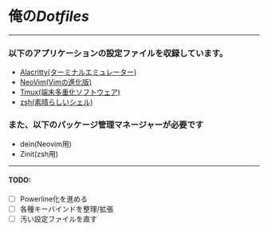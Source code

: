 # 俺の*Dotfiles*
---
### 以下のアプリケーションの設定ファイルを収録しています。
- [Alacritty(ターミナルエミュレーター)](https://github.com/alacritty/alacritty)
- [NeoVim(Vimの進化版)](https://github.com/neovim/neovim)
- [Tmux(端末多重化ソフトウェア)](https://github.com/tmux/tmux)
- [zsh(素晴らしいシェル)](https://github.com/tmux/tmux)
### また、以下のパッケージ管理マネージャーが必要です
- dein(Neovim用)
- Zinit(zsh用)
---
#### TODO:
- [ ] Powerline化を進める
- [ ] 各種キーバインドを整理/拡張
- [ ] 汚い設定ファイルを直す
